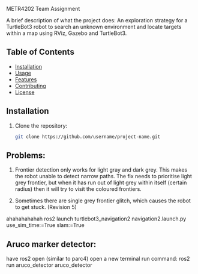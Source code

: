 METR4202 Team Assignment

A brief description of what the project does: 
An exploration strategy for a TurtleBot3 robot to search an unknown environment and locate 
targets within a map using RViz, Gazebo and TurtleBot3.

## Table of Contents
- [Installation](#installation)
- [Usage](#usage)
- [Features](#features)
- [Contributing](#contributing)
- [License](#license)

## Installation
1. Clone the repository:
   ```bash
   git clone https://github.com/username/project-name.git

## Problems:
1. Frontier detection only works for light gray and dark grey. This makes the robot unable to detect narrow paths. The fix needs to prioritise light grey frontier, but when it has run out of light grey within itself (certain radius) then it will try to visit the coloured frontiers.

2. Sometimes there are single grey frontier glitch, which causes the robot to get stuck. (Revision 5)


ahahahahahah
ros2 launch turtlebot3_navigation2 navigation2.launch.py use_sim_time:=True slam:=True

## Aruco marker detector:
have ros2 open (similar to parc4)
open a new terminal
run command:
ros2 run aruco_detector aruco_detector
